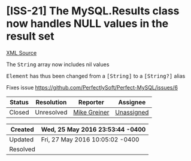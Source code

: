 # [ISS-21] The MySQL.Results class now handles NULL values in the result set

[XML Source](./xml/ISS-21.xml)
<p><p>The <tt>String</tt> array now includes nil values</p>

<p><tt>Element</tt> has thus been changed from a <tt><span class="error">&#91;String&#93;</span></tt> to a <tt><span class="error">&#91;String?&#93;</span></tt> alias</p>

<p>Fixes issue <a href="https://github.com/PerfectlySoft/Perfect-MySQL/issues/6" class="external-link" rel="nofollow">https://github.com/PerfectlySoft/Perfect-MySQL/issues/6</a></p></p>





Status|Resolution|Reporter|Assignee
------|----------|--------|--------
Closed|Unresolved|[Mike Greiner](mgreiner)|[Unassigned]($-1)





Created|Wed, 25 May 2016 23:53:44 -0400
-------|--------------
Updated|Fri, 27 May 2016 10:05:02 -0400
Resolved|





